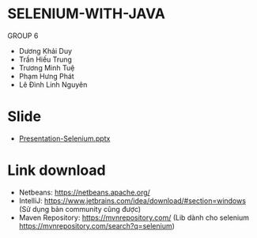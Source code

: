 # SELENIUM-WITH-JAVA
GROUP 6 
- Dương Khải Duy 
- Trần Hiếu Trung
- Trương Minh Tuệ
- Phạm Hưng Phát
- Lê Đình Linh Nguyên

# Slide 
- [Presentation-Selenium.pptx](https://github.com/1gfour/SELENIUM-WITH-JAVA/files/9088493/Presentation-Selenium.pptx)
# Link download
- Netbeans: https://netbeans.apache.org/
- IntelliJ: https://www.jetbrains.com/idea/download/#section=windows (Sử dụng bản community cũng được)
- Maven Repository: https://mvnrepository.com/ (Lib dành cho selenium https://mvnrepository.com/search?q=selenium)
